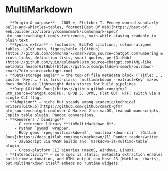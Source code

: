 # MultiMarkdown
	- **Origin & purpose** – 2005 ±, Fletcher T. Penney wanted scholarly bells-and-whistles—tables, footnot[Best Of Web](https://best-of-web.builder.io/library/commonmark/commonmark-spec?utm_source=chatgpt.com)s-references, math—while staying readable in plain text.
	- **Syntax extras** – footnotes, BibTeX citations, column-aligned tables, LaTeX math, figure/table c[GitHub](https://github.com/commonmark/cmark?utm_source=chatgpt.com)umbering & cross-links, definition lists, smart quotes, per[GitHub](https://github.com/yuin/goldmark?utm_source=chatgpt.com)AML-like metadata heade[GitHub](https://github.com/pulldown-cmark/pulldown-cmark/?utm_source=chatgpt.com)
	- **Data/storage angle** – the top-of-file metadata block (`Title: …`, custom `Key: …`) is first-class; `multimarkdown --extract=Key` makes docs double as lightweight data stores for build pipelines.
	- **Outpu[GitHub Docs](https://github.github.com/gfm/?utm_source=chatgpt.com)PDF, EPUB 3, OPML, Flat ODT, RTF; switch via a single CLI flag.
	- **Adoption** – niche but steady among academic/technical writers[GitHub](https://github.com/github/cmark-gfm?utm_source=chatgpt.com)oser & Marked 2 on macOS, Leanpub manuscripts, Joplin table plugin, Pandoc conversions.
	- **Renderers / bindings**
		- C reference library **libMultiMarkdown-6**.
		- Python `pymmd` wrapper.
		- Ruby gems `rpeg-multimarkdown2`, `multimarkdown-cli`. [GitLab Docs](https://docs.gitlab.com/user/markdown/)ll Pandoc reader/writer.
		- JavaScript via WASM builds and `markdown-it-multimd-table` plugin.
		- Cross-platform CLI binaries (macOS, Windows, Linux).
	- **Interactivity** – core spec is static; metadata extraction enables build-time automation, and HTML output can host JS (MathJax, charts), but MultiMarkdown itself embeds no runtime widgets.